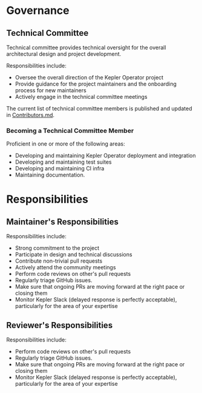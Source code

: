 # Governance

## Technical Committee

Technical committee provides technical oversight for the overall architectural design and project development.

Responsibilities include:

* Oversee the overall direction of the Kepler Operator project
* Provide guidance for the project maintainers and the onboarding process for new maintainers
* Actively engage in the technical committee meetings

The current list of technical committee members is published and updated in [Contributors.md](Contributors.md).

### Becoming a Technical Committee Member

Proficient in one or more of the following areas: 
* Developing and maintaining Kepler Operator deployment and integration
* Developing and maintaining test suites
* Developing and maintaining CI infra
* Maintaining documentation.

# Responsibilities

## Maintainer's Responsibilities

Responsibilities include:

* Strong commitment to the project
* Participate in design and technical discussions
* Contribute non-trivial pull requests
* Actively attend the community meetings
* Perform code reviews on other's pull requests
* Regularly triage GitHub issues. 
* Make sure that ongoing PRs are moving forward at the right pace or closing them
* Monitor Kepler Slack (delayed response is perfectly acceptable), particularly for the area of your expertise

## Reviewer's Responsibilities

Responsibilities include:

* Perform code reviews on other's pull requests
* Regularly triage GitHub issues. 
* Make sure that ongoing PRs are moving forward at the right pace or closing them
* Monitor Kepler Slack (delayed response is perfectly acceptable), particularly for the area of your expertise